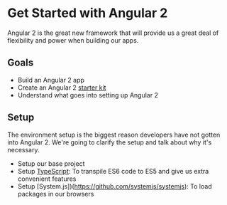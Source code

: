 # Get Started with Angular 2

Angular 2 is the great new framework that will provide us a great deal of flexibility and power when building our apps.

## Goals

- Build an Angular 2 app
- Create an Angular 2 [starter kit](https://github.com/scotch-io/angular2-starter-basic)
- Understand what goes into setting up Angular 2

## Setup

The environment setup is the biggest reason developers have not gotten into Angular 2. We're going to clarify the setup and talk about why it's necessary.

- Setup our base project
- Setup [TypeScript](https://www.typescriptlang.org/): To transpile ES6 code to ES5 and give us extra convenient features
- Setup [System.js])(https://github.com/systemjs/systemjs): To load packages in our browsers
